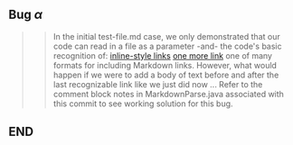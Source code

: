 ## Bug *&alpha;*
>>In the initial test-file.md case, we only demonstrated that our code can read in a file as a parameter -and- the code's basic recognition of: 
[inline-style links](https://github.com/adam-p/markdown-here/wiki/Markdown-Cheatsheet#links)
[one more link](https://some-other-link.com)
>>one of many formats for including Markdown links.
>However, what would happen if we were to add a body of text before and after the last recognizable link like we just did now ...
>Refer to the comment block notes in MarkdownParse.java associated with this commit to see working solution for this bug.
## END